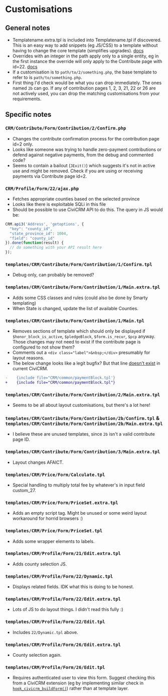 # Customisations

## General notes

- Templatename.extra.tpl is included into Templatename.tpl if discovered. This is an easy way to add snippets (eg JS/CSS) to a template without having to change the core template (simplifies upgrades). [docs](https://docs.civicrm.org/dev/en/latest/framework/templates/#appending-jquery-or-other-code-to-a-template)
- Overrides with an integer in the path apply only to a single entity, eg in the first instance the override will only apply to the Contribute page with id=22. [docs](https://docs.civicrm.org/dev/en/latest/framework/templates/#scenario-the-contact-summary-screen-needs-to-be-changed)
- If a customisation is to `path/to/2/something.php`, the base template to refer to is `path/to/something.php`.
- First thing I'd check would be what you can drop immediately. The ones named `2b` can go. If any of contribution pages 1, 2, 3, 21, 22 or 26 are not actively used, you can drop the matching customisations from your requirements.

## Specific notes

### `CRM/Contribute/Form/Contribution/2/Confirm.php`

- Changes the contribute confirmation process for the contribution page id=2 only.
- Looks like someone was trying to handle zero-payment contributions or defend against negative payments, from the debug and commented code?
- Seems to contain a bailout (`JExit()`) which suggests it's not in active use and might be removed. Check if you are using or receiving payments via Contribute page id=2.

### `CRM/Profile/Form/22/ajax.php`

- Fetches appropriate counties based on the selected province
- Looks like there is exploitable SQLi in this file
- Should be possible to use CiviCRM API to do this. The query in JS would be:

```js
CRM.api3('Address', 'getoptions', {
  "key": "county_id",
  "state_province_id": 1004,
  "field": "county_id"
}).done(function(result) {
  // do something with your API result here
});
```

### `templates/CRM/Contribute/Form/Contribution/1/Confirm.tpl`

- Debug only, can probably be removed?

### `templates/CRM/Contribute/Form/Contribution/1/Main.extra.tpl`

- Adds some CSS classes and rules (could also be done by Smarty templating)
- When State is changed, update the list of available Counties.

### `templates/CRM/Contribute/Form/Contribution/1/Main.tpl`

- Removes sections of template which should only be displayed if `$honor_block_is_active`, `$pledgeBlock`, `$form.is_recur`, `$pcp` anyway. Those changes may not need to exist if the contribute page is configured to not show them?
- Comments out a `<div class="label">&nbsp;</div>` presumably for layout reasons.
- The below change looks like a legit bugfix? But that line [doesn't exist](https://github.com/civicrm/civicrm-core/blob/master/templates/CRM/Contribute/Form/Contribution/Main.tpl) in current CiviCRM.

```diff
-    {include file="CRM/common/paymentBlock.tpl'}
+    {include file="CRM/common/paymentBlock.tpl"}
```

### `templates/CRM/Contribute/Form/Contribution/2/Main.extra.tpl`

- Seems to be all about layout customisations, but there's a lot here!

### `templates/CRM/Contribute/Form/Contribution/2b/Confirm.tpl` & `templates/CRM/Contribute/Form/Contribution/2b/Main.extra.tpl`

- I believe these are unused templates, since `2b` isn't a valid contribute page ID.

### `templates/CRM/Contribute/Form/Contribution/3/Main.extra.tpl`

- Layout changes AFAICT.

### `templates/CRM/Price/Form/Calculate.tpl`

- Special handling to multiply total fee by whatever's in input field custom_27.

### `templates/CRM/Price/Form/PriceSet.extra.tpl`

- Adds an empty script tag. Might be unused or some weird layout workaround for horrid browsers :)

### `templates/CRM/Price/Form/PriceSet.tpl`

- Adds some wrapper elements to labels.

### `templates/CRM/Profile/Form/21/Edit.extra.tpl`

- Adds county selection JS.

### `templates/CRM/Profile/Form/22/Dynamic.tpl`

- Displays related fields. IDK what this is doing to be honest.

### `templates/CRM/Profile/Form/22/Edit.extra.tpl`

- Lots of JS to do layout things. I didn't read this fully :)

### `templates/CRM/Profile/Form/22/Edit.tpl`

- Includes `22/Dynamic.tpl` above.

### `templates/CRM/Profile/Form/26/Edit.extra.tpl`

- County selection again.

### `templates/CRM/Profile/Form/26/Edit.tpl`

- Requires authenticated user to view this form. Suggest checking this from a CiviCRM extension (eg by implementing similar check in [`hook_civicrm_buildForm()`](https://docs.civicrm.org/dev/en/latest/hooks/hook_civicrm_buildForm/)) rather than at template layer.
